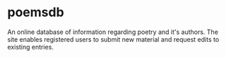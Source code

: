 # poemsdb
An online database of information regarding poetry and it's authors. The site enables registered users to submit new material and request edits to existing entries.
